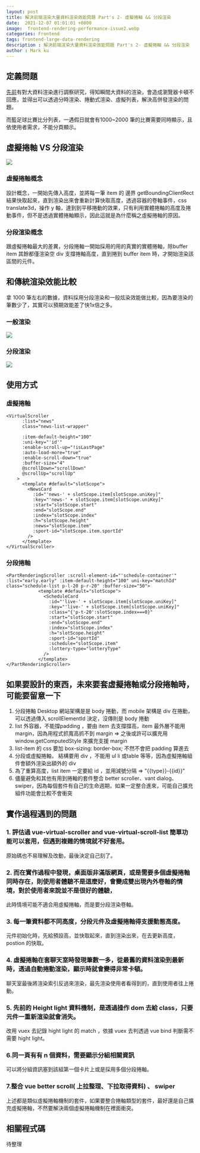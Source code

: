 ```yaml
---
layout: post
title: 解決前端渲染大量資料渲染效能問題 Part's 2- 虛擬捲軸 && 分段渲染
date:  2021-12-07 01:01:01 +0800
image:  frontend-rendering-performance-issue2.webp
categories: Frontend
tags: frontend-large-data-rendering 
description : 解決前端渲染大量資料渲染效能問題 Part's 2- 虛擬捲軸 && 分段渲染
author : Mark ku
---
```


## 定義問題
[先前](https://blog.markkulab.net/2021/09/26/frontend-rendering-performance-issue/)有對大資料渲染進行調察研究，得知瞬間大資料的渲染，會造成瀏覽器卡頓不回應，並得出可以透過分時渲染、捲動式渲染、虛擬列表，解決高併發渲染的問題。  
  
而籃足球比賽比分列表，一遇假日就會有1000~2000 筆的比賽需要同時顯示，且依使用者需求，不能分頁顯示。

## 虛擬捲軸 VS 分段渲染
![](https://i.imgur.com/ciO0Rjn.png)

### 虛擬捲軸概念
設計概念，一開始先傳入高度，並將每一筆 item 的 邊界 getBoundingClientRect 結果快取起來，直到渲染出來會重新計算快取高度，透過容器的卷軸事件，css translate3d，操作 y 軸，達到到平移捲動的效果，只有利用實體捲軸的高度及捲動事件，但不是透過實體捲軸顯示，因此這就是為什麼稱之虛擬捲軸的原因。

### 分段渲染概念
跟虛擬捲軸最大的差異，分段捲軸一開始採用的用的真實的實體捲軸，除buffer item 其餘都僅渲染空 div 支撐捲軸高度，直到捲到 buffer item 時，才開始渲染該區間的元件。

## 和傳統渲染效能比較
拿 1000 筆左右的數據，資料採用分段渲染和一般炫染效能做比較，因為要渲染的筆數少了，其實可以預期效能差了快1x倍之多。
### 一般渲染
![](https://i.imgur.com/C4kDCOm.png)
### 分段渲染
![](https://i.imgur.com/IYudcTq.png)

## 使用方式

### 虛擬捲軸  
```
<VirtualScroller
      :list="news"
      class="news-list-wrapper"

      :item-default-height="100"
      :uni-key="'id'"
      :enable-scroll-up="!isLastPage"
      :auto-load-more="true"
      :enable-scroll-down="true"
      :buffer-size="4"
      @scrollDown="scrollDown"
      @scrollUp="scrollUp"
    >
      <template #default="slotScope">
        <NewsCard
          :id="'news-' + slotScope.item[slotScope.uniKey]"
          :key="'news-' + slotScope.item[slotScope.uniKey]"
          :start="slotScope.start"
          :end="slotScope.end"
          :index="slotScope.index"
          :h="slotScope.height"
          :news="slotScope.item"
          :sport-id="slotScope.item.sportId"
        />
      </template>
</VirtualScroller>
```

### 分段捲軸
```
<PartRenderingScroller :scroll-element-id="'schedule-container'" :list="early.early" :item-default-height="100" uni-key="matchId" class="schedule-list p-l-20 p-r-20" :buffer-size="50">
            <template #default="slotScope">
              <ScheduleCard
                :id="'live-' + slotScope.item[slotScope.uniKey]"
                :key="'live-' + slotScope.item[slotScope.uniKey]"
                :class="{'p-t-20':slotScope.index===0}"
                :start="slotScope.start"
                :end="slotScope.end"
                :index="slotScope.index"
                :h="slotScope.height"
                :sport-id="sportId"
                :schedule="slotScope.item"
                :lottery-type="lotteryType"
              />
            </template>
</PartRenderingScroller>
```

## 如果要設計的東西，未來要套虛擬捲軸或分段捲軸時，可能要留意一下  
1. 分段捲軸 Desktop 網站架構是是 body 捲動，而 mobile 架構是 div 在捲動，可以透過傳入 scrollElementId 決定，沒傳則是 body 捲動  
2. list 外容器，不能撐padding ，要由 item 去支撐撐高，item 最外層不能用 margin，因為用程式抓寬高抓不到 margin => 之後或許可以擴充用 window.getComputedStyle 來擴充支援 margin   
3. list-item 的 css 要加 box-sizing: border-box; 不然不會把 padding 算進去   
4. 分段或虛擬捲軸， 結構要用 div ，不能用 ul li 或table 等等，因為虛擬捲軸組件會額外渲染出額外的 div  
5. 為了重算高度，list item  一定要給 id ，並用減號分隔 => "{{type}}-{{id}}"
6. 儘量避免和其他有用到捲軸的套件整合 better scroller、vant dialog、 swiper，因為每個套件有自己的生命週期，如果一定整合進來，可能自己擴充組件功能會比較不會衝突  

## 實作過程遇到的問題

### 1. 評估過 vue-virtual-scroller and vue-virtual-scroll-list 簡單功能可以套用，但遇到複雜的情境就不好套用。
原始碼也不易理解及改動，最後決定自己刻了。
 
### 2. 而在實作過程中發現，桌面版非滿版網頁，或是需要多個虛擬捲軸同時存在，則使用者體驗不是這麼好，會變成雙出現內外卷軸的情境，對於使用者來說並不是很好的體驗，  
此時情境可能不適合用虛擬捲軸，而是要分段渲染卷軸。

### 3. 每一筆資料都不同高度，分段元件及虛擬捲軸得支援動態高度。  
元件初始化時，先給預設高，並快取起來，直到渲染出來，在去更新高度，postion 的快取。
### 4. 虛擬捲軸在套聊天室時發現筆數一多，從最舊的資料渲染到最新時，透過自動捲動渲染，顯示時就會變得非常卡頓。  
聊天室最後將渲染索引反過來渲染，最先渲染使用者看得到的，直到使用者往上捲動。

### 5. 先前的 Height light 資料機制，是透過操作 dom 去給 class，只要元件一重新渲染就會消失。  
改用 vuex 去記錄 hight light 的 match ，依據 vuex 去判透過 vue bind 判斷需不需要 hight light。

### 6.同一頁有有 n 個資料，需要顯示分組相關資訊
可以將分組資訊塞到該組第一個卡片上或是採用多個分段捲軸。

### 7.整合 vue better scroll( 上拉整理、下拉取得資料) 、 swiper 
上述都是類似虛擬捲軸機制的套件，如果要整合捲軸類型的套件，最好還是自己擴充虛擬捲軸，不然要解決兩個虛擬捲軸機制在裡面衝突。

## 相關程式碼
待整理
